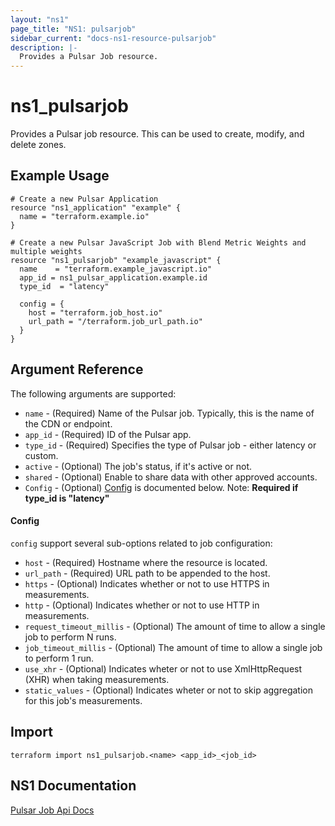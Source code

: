 ```yaml
---
layout: "ns1"
page_title: "NS1: pulsarjob"
sidebar_current: "docs-ns1-resource-pulsarjob"
description: |-
  Provides a Pulsar Job resource.
---
```


# ns1\_pulsarjob

Provides a Pulsar job resource. This can be used to create, modify, and delete zones.

## Example Usage

```hcl
# Create a new Pulsar Application
resource "ns1_application" "example" {
  name = "terraform.example.io"
}

# Create a new Pulsar JavaScript Job with Blend Metric Weights and multiple weights
resource "ns1_pulsarjob" "example_javascript" {
  name    = "terraform.example_javascript.io"
  app_id = ns1_pulsar_application.example.id
  type_id  = "latency"
  
  config = {
    host = "terraform.job_host.io"
    url_path = "/terraform.job_url_path.io"
  }
}
```

## Argument Reference

The following arguments are supported:

* `name` - (Required) Name of the Pulsar job. Typically, this is the name of the CDN or endpoint.
* `app_id` - (Required) ID of the Pulsar app.
* `type_id` - (Required) Specifies the type of Pulsar job - either latency or custom.
* `active` - (Optional) The job's status, if it's active or not.
* `shared` - (Optional) Enable to share data with other approved accounts.
* `Config` - (Optional) [Config](#config-1) is documented below. Note: **Required if type_id is "latency"** 


#### Config

`config` support several sub-options related to job configuration:

* `host` - (Required) Hostname where the resource is located.
* `url_path` - (Required) URL path to be appended to the host.
* `https` - (Optional) Indicates whether or not to use HTTPS in measurements.
* `http` - (Optional) Indicates whether or not to use HTTP in measurements.
* `request_timeout_millis` - (Optional) The amount of time to allow a single job to perform N runs.
* `job_timeout_millis` - (Optional) The amount of time to allow a single job to perform 1 run.
* `use_xhr` - (Optional) Indicates wheter or not to use XmlHttpRequest (XHR) when taking measurements.
* `static_values` - (Optional) Indicates wheter or not to skip aggregation for this job's measurements.

## Import

`terraform import ns1_pulsarjob.<name> <app_id>_<job_id>`

## NS1 Documentation

[Pulsar Job Api Docs](https://ns1.com/api#jobs)
